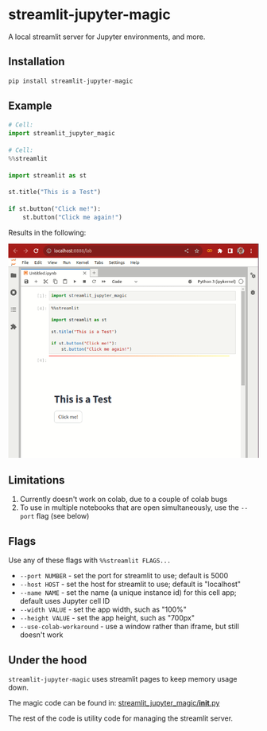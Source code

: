 # streamlit-jupyter-magic

A local streamlit server for Jupyter environments, and more.

## Installation

```python
pip install streamlit-jupyter-magic
```

## Example

```python
# Cell:
import streamlit_jupyter_magic

# Cell:
%%streamlit 

import streamlit as st

st.title("This is a Test")

if st.button("Click me!"):
    st.button("Click me again!")
```

Results in the following:

![Jupyter Magic Demo](https://github.com/comet-ml/streamlit-jupyter-magic/blob/main/images/demo.gif?raw=true)

## Limitations

1. Currently doesn't work on colab, due to a couple of colab bugs
2. To use in multiple notebooks that are open simultaneously,  use the `--port` flag (see below)

## Flags

Use any of these flags with `%%streamlit FLAGS...`

* `--port NUMBER` - set the port for streamlit to use; default is 5000
* `--host HOST` - set the host for streamlit to use; default is "localhost"
* `--name NAME` - set the name (a unique instance id) for this cell app; default uses Jupyter cell ID
* `--width VALUE` - set the app width, such as "100%" 
* `--height VALUE` - set the app height, such as "700px" 
* `--use-colab-workaround` - use a window rather than iframe, but still doesn't work

## Under the hood

`streamlit-jupyter-magic` uses streamlit pages to keep memory usage down.

The magic code can be found in: [streamlit_jupyter_magic/__init__.py](https://github.com/comet-ml/streamlit-jupyter-magic/blob/main/streamlit_jupyter_magic/__init__.py)

The rest of the code is utility code for managing the streamlit server.
